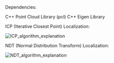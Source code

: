 Dependencies:

C++ Point Cloud Library (pcl)
C++ Eigen Library

ICP (Iterative Closest Point) Localization:

![ICP_algorithm_explanation](https://github.com/Vinayak-D/UdacitySDCProjects/assets/56367517/db7390d1-719c-4091-b4c9-c3b3692f9c0b)


NDT (Normal Distribution Transform) Localization:

![NDT_algorithm_explanation](https://github.com/Vinayak-D/UdacitySDCProjects/assets/56367517/16a4ccab-c52d-4a7e-93fd-84a8ddad77e5)

